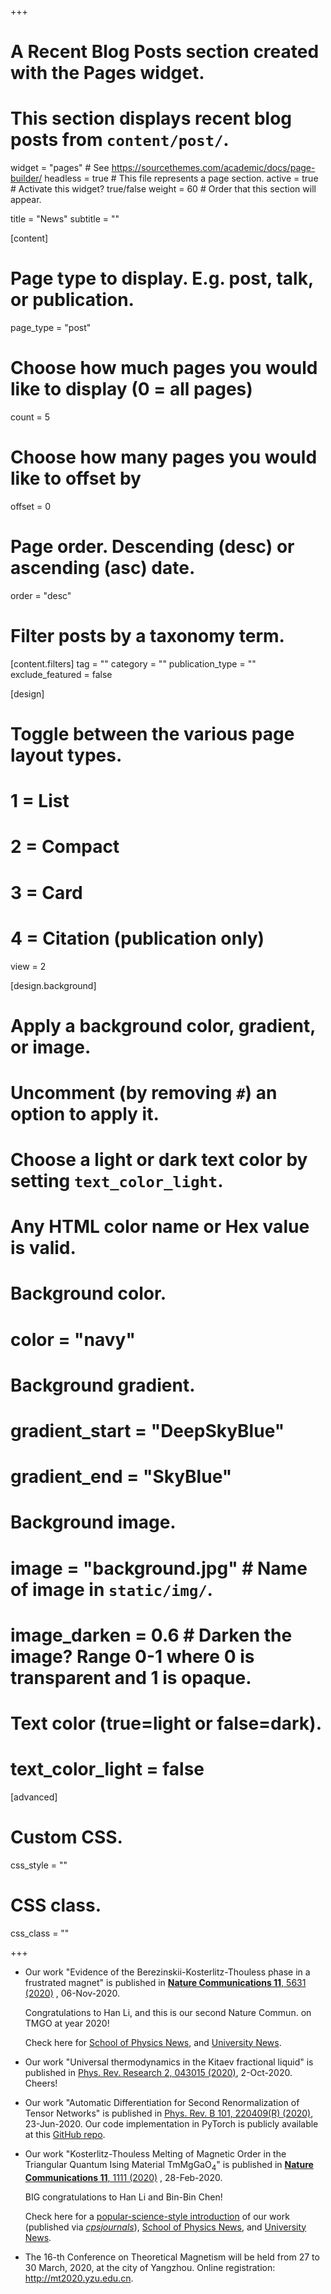 +++
# A Recent Blog Posts section created with the Pages widget.
# This section displays recent blog posts from `content/post/`.

widget = "pages"  # See https://sourcethemes.com/academic/docs/page-builder/
headless = true  # This file represents a page section.
active = true  # Activate this widget? true/false
weight = 60  # Order that this section will appear.

title = "News"
subtitle = ""

[content]
  # Page type to display. E.g. post, talk, or publication.
  page_type = "post"

  # Choose how much pages you would like to display (0 = all pages)
  count = 5

  # Choose how many pages you would like to offset by
  offset = 0

  # Page order. Descending (desc) or ascending (asc) date.
  order = "desc"

  # Filter posts by a taxonomy term.
  [content.filters]
    tag = ""
    category = ""
    publication_type = ""
    exclude_featured = false

[design]
  # Toggle between the various page layout types.
  #   1 = List
  #   2 = Compact
  #   3 = Card
  #   4 = Citation (publication only)
  view = 2

[design.background]
  # Apply a background color, gradient, or image.
  #   Uncomment (by removing `#`) an option to apply it.
  #   Choose a light or dark text color by setting `text_color_light`.
  #   Any HTML color name or Hex value is valid.

  # Background color.
  # color = "navy"

  # Background gradient.
  # gradient_start = "DeepSkyBlue"
  # gradient_end = "SkyBlue"

  # Background image.
  # image = "background.jpg"  # Name of image in `static/img/`.
  # image_darken = 0.6  # Darken the image? Range 0-1 where 0 is transparent and 1 is opaque.

  # Text color (true=light or false=dark).
  # text_color_light = false  

[advanced]
 # Custom CSS. 
 css_style = ""

 # CSS class.
 css_class = ""

+++
+ Our work "Evidence of the Berezinskii-Kosterlitz-Thouless phase in a frustrated magnet" is published in [**Nature Communications  11**, 5631 (2020)](https://www.nature.com/articles/s41467-020-19380-x) , 06-Nov-2020. 

  Congratulations to Han Li, and this is our second Nature Commun. on TMGO at year 2020!

  Check here for [School of Physics News](http://physics.buaa.edu.cn/info/1097/4490.htm), and [University News](https://news.buaa.edu.cn/info/1002/52849.htm).

+ Our work "Universal thermodynamics in the Kitaev fractional liquid" is published in 
[Phys. Rev. Research 2, 043015 (2020)](https://doi.org/10.1103/PhysRevResearch.2.043015), 2-Oct-2020.
Cheers!

+ Our work "Automatic Differentiation for Second Renormalization of Tensor Networks" is published in 
[Phys. Rev. B 101, 220409(R) (2020)](https://link.aps.org/doi/10.1103/PhysRevB.101.220409), 23-Jun-2020.
  Our code implementation in PyTorch is publicly available at this [GitHub repo](https://github.com/TensorBFS/dTRG). 


+ Our work "Kosterlitz-Thouless Melting of Magnetic Order in the Triangular Quantum Ising Material TmMgGaO<sub>4</sub>" is published in [**Nature Communications  11**, 1111 (2020)](https://www.nature.com/articles/s41467-020-14907-8) , 28-Feb-2020. 

  BIG congratulations to Han Li and Bin-Bin Chen! 

  Check here for a  [popular-science-style introduction](https://mp.weixin.qq.com/s/o0LSGZtpmvOC0j1RvBP4_g) of our work (published via *[cpsjournals](www.cpsjournals.cn)*), [School of Physics News](http://physics.buaa.edu.cn/info/1097/4016.htm), and [University News](https://news.buaa.edu.cn/info/1002/51101.htm).


+ The 16-th Conference on Theoretical Magnetism will be held from 27 to 30 March, 2020, at the city of Yangzhou. 
  Online registration: http://mt2020.yzu.edu.cn. 
